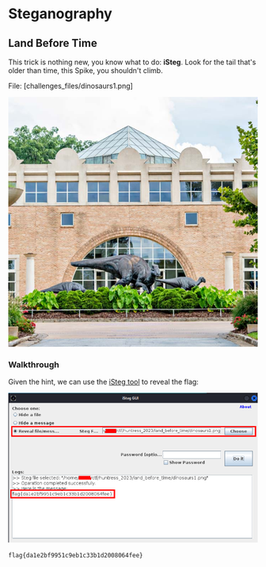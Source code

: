 # Steganography

## Land Before Time

This trick is nothing new, you know what to do: **iSteg**. Look for the tail that's older than time, this Spike, you shouldn't climb.

File: [challenges_files/dinosaurs1.png]

![dinosaurs1.png](challenge_files/dinosaurs1.png)

### Walkthrough

Given the hint, we can use the [iSteg tool](https://github.com/rafiibrahim8/iSteg/releases/download/v2.1/iSteg-v2.1_GUI.jar) to reveal the flag:

![Land Before Time - Flag](/images/lbt_flag.png)

```
flag{da1e2bf9951c9eb1c33b1d2008064fee}
```